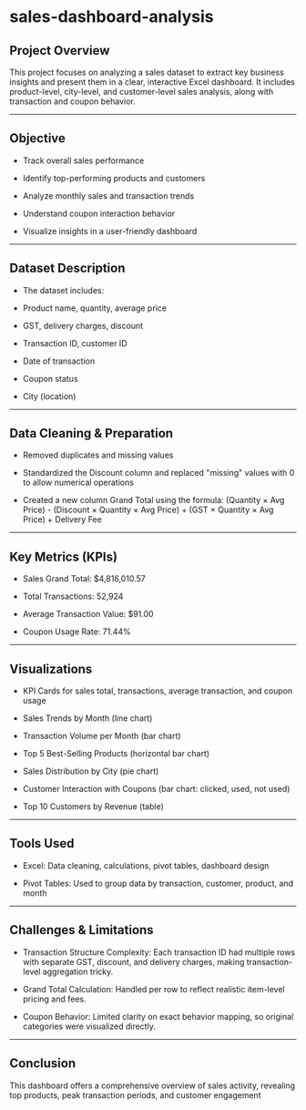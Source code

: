 # sales-dashboard-analysis

## Project Overview

This project focuses on analyzing a sales dataset to extract key business insights and present them in a clear, interactive Excel dashboard. It includes product-level, city-level, and customer-level sales analysis, along with transaction and coupon behavior.


---

## Objective

- Track overall sales performance

- Identify top-performing products and customers

- Analyze monthly sales and transaction trends

- Understand coupon interaction behavior

- Visualize insights in a user-friendly dashboard



---

## Dataset Description

- The dataset includes:

- Product name, quantity, average price

- GST, delivery charges, discount

- Transaction ID, customer ID

- Date of transaction

- Coupon status

- City (location)



---

## Data Cleaning & Preparation

- Removed duplicates and missing values

- Standardized the Discount column and replaced "missing" values with 0 to allow numerical operations

- Created a new column Grand Total using the formula:
(Quantity × Avg Price) - (Discount × Quantity × Avg Price) + (GST × Quantity × Avg Price) + Delivery Fee




---

## Key Metrics (KPIs)

- Sales Grand Total: $4,816,010.57

- Total Transactions: 52,924

- Average Transaction Value: $91.00

- Coupon Usage Rate: 71.44%



---

## Visualizations

- KPI Cards for sales total, transactions, average transaction, and coupon usage

- Sales Trends by Month (line chart)

- Transaction Volume per Month (bar chart)

- Top 5 Best-Selling Products (horizontal bar chart)

- Sales Distribution by City (pie chart)

- Customer Interaction with Coupons (bar chart: clicked, used, not used)

- Top 10 Customers by Revenue (table)



---

## Tools Used

- Excel: Data cleaning, calculations, pivot tables, dashboard design

- Pivot Tables: Used to group data by transaction, customer, product, and month



---

## Challenges & Limitations

- Transaction Structure Complexity: Each transaction ID had multiple rows with separate GST, discount, and delivery charges, making transaction-level aggregation tricky.

- Grand Total Calculation: Handled per row to reflect realistic item-level pricing and fees.

- Coupon Behavior: Limited clarity on exact behavior mapping, so original categories were visualized directly.


---

## Conclusion

This dashboard offers a comprehensive overview of sales activity, revealing top products, peak transaction periods, and customer engagement
